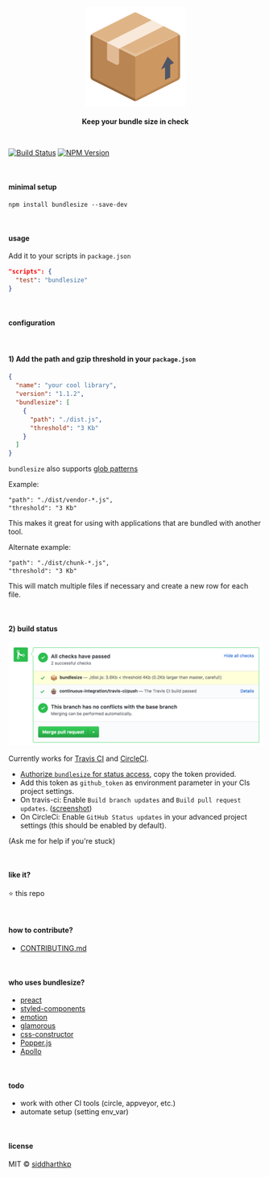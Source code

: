 <p align="center">
  <img src="https://raw.githubusercontent.com/siddharthkp/bundlesize/master/art/logo.png" height="200px"/>
  <br><br>
  <b>Keep your bundle size in check</b>
  <br>
</p>

&nbsp;

[![Build Status](https://travis-ci.org/siddharthkp/bundlesize.svg?branch=master)](https://travis-ci.org/siddharthkp/bundlesize)
[![NPM Version](https://img.shields.io/npm/v/bundlesize.svg)](https://npmjs.org/package/bundlesize)

&nbsp;

#### minimal setup
```
npm install bundlesize --save-dev
```

&nbsp;

#### usage


Add it to your scripts in `package.json`

```json
"scripts": {
  "test": "bundlesize"
}
```

&nbsp;

#### configuration

&nbsp;

#### 1) Add the path and gzip threshold in your `package.json`


```json
{
  "name": "your cool library",
  "version": "1.1.2",
  "bundlesize": [
    {
      "path": "./dist.js",
      "threshold": "3 Kb"
    }
  ]
}
```

`bundlesize` also supports [glob patterns](https://github.com/isaacs/node-glob)

Example:

```
"path": "./dist/vendor-*.js",
"threshold": "3 Kb"
```

This makes it great for using with applications that are bundled with another tool.

Alternate example:

```
"path": "./dist/chunk-*.js",
"threshold": "3 Kb"
```

This will match multiple files if necessary and create a new row for each file.

&nbsp;

#### 2) build status

![build status](https://raw.githubusercontent.com/siddharthkp/bundlesize/master/art/status.png)

Currently works for [Travis CI](https://travis-ci.org) and [CircleCI](https://circleci.com/).

- [Authorize `bundlesize` for status access](https://github.com/login/oauth/authorize?scope=repo%3Astatus&client_id=6756cb03a8d6528aca5a), copy the token provided.
- Add this token as `github_token` as environment parameter in your CIs project settings.
- On travis-ci: Enable `Build branch updates` and `Build pull request updates`. ([screenshot](https://raw.githubusercontent.com/siddharthkp/bundlesize/master/art/travis.png))
- On CircleCi: Enable `GitHub Status updates` in your advanced project settings (this should be enabled by default).

(Ask me for help if you're stuck)


&nbsp;

#### like it?

:star: this repo

&nbsp;

#### how to contribute?

- [CONTRIBUTING.md](CONTRIBUTING.md)

&nbsp;

#### who uses bundlesize?

- [preact](https://github.com/developit/preact)
- [styled-components](https://github.com/styled-components/styled-components)
- [emotion](https://github.com/tkh44/emotion)
- [glamorous](https://github.com/paypal/glamorous)
- [css-constructor](https://github.com/siddharthkp/css-constructor)
- [Popper.js](https://github.com/FezVrasta/popper.js)
- [Apollo](https://github.com/apollographql/apollo-client)

&nbsp;

#### todo

- work with other CI tools (circle, appveyor, etc.)
- automate setup (setting env_var)

&nbsp;

#### license

MIT © [siddharthkp](https://github.com/siddharthkp)
